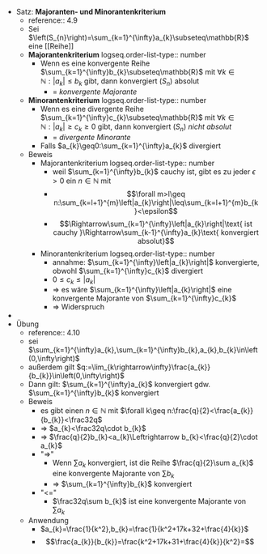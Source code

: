 - Satz: **Majoranten- und Minorantenkriterium**
	- reference:: 4.9
	- Sei $\left(S_{n}\right)=\sum_{k=1}^{\infty}a_{k}\subseteq\mathbb{R}$ eine [[Reihe]]
	- **Majorantenkriterium**
	  logseq.order-list-type:: number
		- Wenn es eine konvergente Reihe $\sum_{k=1}^{\infty}b_{k}\subseteq\mathbb{R}$ mit $\forall k\in\mathbb{N}:\left|a_{k}\right|\leq b_{k}$ gibt, dann konvergiert $\left(S_{n}\right)$ absolut
			- = *konvergente Majorante*
	- **Minorantenkriterium**
	  logseq.order-list-type:: number
		- Wenn es eine divergente Reihe $\sum_{k=1}^{\infty}c_{k}\subseteq\mathbb{R}$ mit $\forall k\in\mathbb{N}:\left|a_{k}\right|\geq c_{k}\geq0$ gibt, dann konvergiert $\left(S_{n}\right)$ *nicht absolut*
			- = *divergente Minorante*
		- Falls $a_{k}\geq0:\sum_{k=1}^{\infty}a_{k}$ divergiert
	- Beweis
		- Majorantenkriterium
		  logseq.order-list-type:: number
			- weil $\sum_{k=1}^{\infty}b_{k}$ cauchy ist, gibt es zu jeder $\epsilon>0$ ein $n\in\mathbb{N}$ mit
			- $$\forall m>l\geq n:\sum_{k=l+1}^{m}\left|a_{k}\right|\leq\sum_{k=l+1}^{m}b_{k}<\epsilon$$
			- $$\Rightarrow\sum_{k=1}^{\infty}\left|a_{k}\right|\text{ ist cauchy }\Rightarrow\sum_{k-1}^{\infty}a_{k}\text{ konvergiert absolut}$$
		- Minorantenkriterium
		  logseq.order-list-type:: number
			- annahme: $\sum_{k=1}^{\infty}\left|a_{k}\right|$ konvergierte, obwohl $\sum_{k=1}^{\infty}c_{k}$ divergiert
			- $0\leq c_{k}\leq\left|a_{k}\right|$
			- => es wäre $\sum_{k=1}^{\infty}\left|a_{k}\right|$ eine konvergente Majorante von $\sum_{k=1}^{\infty}c_{k}$
			- => Widerspruch
-
- Übung
	- reference:: 4.10
	- sei $\sum_{k=1}^{\infty}a_{k},\sum_{k=1}^{\infty}b_{k},a_{k},b_{k}\in\left(0,\infty\right)$
	- außerdem gilt $q:=\lim_{k\rightarrow\infty}\frac{a_{k}}{b_{k}}\in\left(0,\infty\right)$
	- Dann gilt: $\sum_{k=1}^{\infty}a_{k}$ konvergiert gdw. $\sum_{k=1}^{\infty}b_{k}$ konvergiert
	- Beweis
		- es gibt einen $n\in\mathbb{N}$ mit $\forall k\geq n:\frac{q}{2}<\frac{a_{k}}{b_{k}}<\frac32q$
		- => $a_{k}<\frac32q\cdot b_{k}$
		- => $\frac{q}{2}b_{k}<a_{k}\Leftrightarrow b_{k}<\frac{q}{2}\cdot a_{k}$
		- "=>"
			- Wenn $\sum a_{k}$ konvergiert, ist die Reihe $\frac{q}{2}\sum a_{k}$ eine konvergente Majorante von $\sum b_{k}$
			- => $\sum_{k=1}^{\infty}b_{k}$ konvergiert
		- "<="
			- $\frac32q\sum b_{k}$ ist eine konvergente Majorante von $\sum a_{k}$
	- Anwendung
		- $a_{k}=\frac{1}{k^2},b_{k}=\frac{1}{k^2+17k+32+\frac{4}{k}}$
		- $$\frac{a_{k}}{b_{k}}=\frac{k^2+17k+31+\frac{4}{k}}{k^2}=$$
